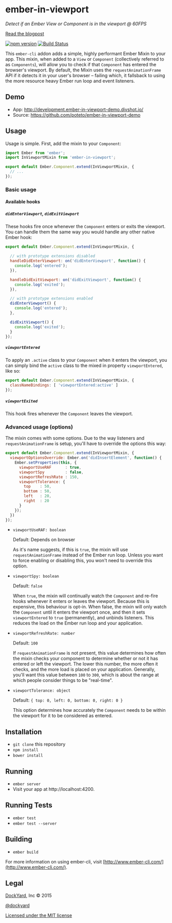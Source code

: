 # ember-in-viewport
*Detect if an Ember View or Component is in the viewport @ 60FPS*

[Read the blogpost](https://medium.com/delightful-ui-for-ember-apps/creating-an-ember-cli-addon-detecting-ember-js-components-entering-or-leaving-the-viewport-7d95ceb4f5ed)

[![npm version](https://badge.fury.io/js/ember-in-viewport.svg)](http://badge.fury.io/js/ember-in-viewport) [![Build Status](https://travis-ci.org/dockyard/ember-in-viewport.svg)](https://travis-ci.org/dockyard/ember-in-viewport)

This `ember-cli` addon adds a simple, highly performant Ember Mixin to your app. This mixin, when added to a `View` or `Component` (collectively referred to as `Components`), will allow you to check if that `Component` has entered the browser's viewport. By default, the Mixin uses the `requestAnimationFrame` API if it detects it in your user's browser – failing which, it fallsback to using the more resource heavy Ember run loop and event listeners. 

## Demo
- App: http://development.ember-in-viewport-demo.divshot.io/
- Source: https://github.com/poteto/ember-in-viewport-demo

## Usage
Usage is simple. First, add the mixin to your `Component`:

```js
import Ember from 'ember';
import InViewportMixin from 'ember-in-viewport';

export default Ember.Component.extend(InViewportMixin, {
  // ...
});
```

### Basic usage
#### Available hooks
##### `didEnterViewport`, `didExitViewport`
These hooks fire once whenever the `Component` enters or exits the viewport. You can handle them the same way you would handle any other native Ember hook:

```js
export default Ember.Component.extend(InViewportMixin, {

  // with prototype extensions disabled
  handleDidEnterViewport: on('didEnterViewport', function() {
    console.log('entered');
  }),

  handleDidExitViewport: on('didExitViewport', function() {
    console.log('exited');
  }),

  // with prototype extensions enabled
  didEnterViewport() {
    console.log('entered');
  },

  didExitViewport() {
    console.log('exited');
  }
});
```

##### `viewportEntered`
To apply an `.active` class to your `Component` when it enters the viewport, you can simply bind the `active` class to the mixed in property `viewportEntered`, like so:

```js
export default Ember.Component.extend(InViewportMixin, {
  classNameBindings: [ 'viewportEntered:active' ]
});
```

##### `viewportExited`
This hook fires whenever the `Component` leaves the viewport.

### Advanced usage (options)
The mixin comes with some options. Due to the way listeners and `requestAnimationFrame` is setup, you'll have to override the options this way:

```js
export default Ember.Component.extend(InViewportMixin, {
  viewportOptionsOverride: Ember.on('didInsertElement', function() {
    Ember.setProperties(this, {
      viewportUseRAF      : true,
      viewportSpy         : false,
      viewportRefreshRate : 150,
      viewportTolerance: {
        top    : 50,
        bottom : 50,
        left   : 20,
        right  : 20
      }
    });
  })
});
```

- `viewportUseRAF: boolean`

  Default: Depends on browser

  As it's name suggests, if this is `true`, the mixin will use `requestAnimationFrame` instead of the Ember run loop. Unless you want to force enabling or disabling this, you won't need to override this option.

- `viewportSpy: boolean`

  Default: `false`

  When `true`, the mixin will continually watch the `Component` and re-fire hooks whenever it enters or leaves the viewport. Because this is expensive, this behaviour is opt-in. When false, the mixin will only watch the `Component` until it enters the viewport once, and then it sets `viewportEntered` to `true` (permanently), and unbinds listeners. This reduces the load on the Ember run loop and your application. 

- `viewportRefreshRate: number`

  Default: `100`

  If `requestAnimationFrame` is not present, this value determines how often the mixin checks your component to determine whether or not it has entered or left the viewport. The lower this number, the more often it checks, and the more load is placed on your application. Generally, you'll want this value between `100` to `300`, which is about the range at which people consider things to be "real-time".

- `viewportTolerance: object`

  Default: `{ top: 0, left: 0, bottom: 0, right: 0 }`

  This option determines how accurately the `Component` needs to be within the viewport for it to be considered as entered. 

## Installation

* `git clone` this repository
* `npm install`
* `bower install`

## Running

* `ember server`
* Visit your app at http://localhost:4200.

## Running Tests

* `ember test`
* `ember test --server`

## Building

* `ember build`

For more information on using ember-cli, visit [http://www.ember-cli.com/](http://www.ember-cli.com/).

## Legal

[DockYard](http://dockyard.com), Inc &copy; 2015

[@dockyard](http://twitter.com/dockyard)

[Licensed under the MIT license](http://www.opensource.org/licenses/mit-license.php)
